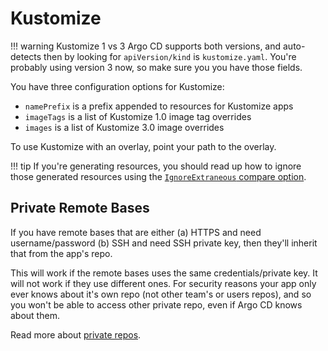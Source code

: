 # Kustomize

!!! warning Kustomize 1 vs 3
    Argo CD supports both versions, and auto-detects then by looking for `apiVersion/kind` is `kustomize.yaml`. 
    You're probably using version 3 now, so make sure you you have those fields.
    
You have three configuration options for Kustomize:

* `namePrefix` is a prefix appended to resources for Kustomize apps
* `imageTags` is a list of Kustomize 1.0 image tag overrides
* `images` is a list of Kustomize 3.0 image overrides
    
To use Kustomize with an overlay, point your path to the overlay.

!!! tip
    If you're generating resources, you should read up how to ignore those generated resources using the [`IgnoreExtraneous` compare option](compare-options.md).

## Private Remote Bases

If you have remote bases that are either (a) HTTPS and need username/password (b) SSH and need SSH private key, then they'll inherit that from the app's repo. 

This will work if the remote bases uses the same credentials/private key. It will not work if they use different ones. For security reasons your app only ever knows about it's own repo (not other team's or users repos), and so you won't be able to access other private repo, even if Argo CD knows about them.

Read more about [private repos](private-repositories.md).
